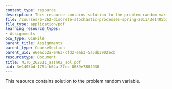 ```yaml
---
content_type: resource
description: This resource contains solution to the problem random variable.
file: /courses/6-262-discrete-stochastic-processes-spring-2011/3e1405bd1754b64a27ec0689e7804930_MIT6_262S11_assn02_sol.pdf
file_type: application/pdf
learning_resource_types:
- Assignments
ocw_type: OCWFile
parent_title: Assignments
parent_type: CourseSection
parent_uid: e6eac52a-e463-cfd2-eab3-5a5db3902ecb
resourcetype: Document
title: MIT6_262S11_assn02_sol.pdf
uid: 3e1405bd-1754-b64a-27ec-0689e7804930
---
```

This resource contains solution to the problem random variable.

